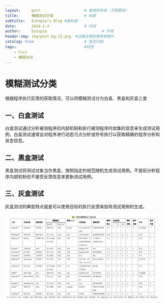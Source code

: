 ```yaml
---
layout:     post   				    # 使用的布局（不需要改）
title:      模糊测试分类 				# 标题 
subtitle:   Eutopia's Blog #副标题
date:       2024-1-3				# 时间
author:     Eutopia 						# 作者
header-img: img/post-bg-13.png 	#这篇文章标题背景图片
catalog: true 						# 是否归档
tags:								#标签
    - Fuzz
    - 模糊测试
---
```




# 模糊测试分类

根据程序执行反馈的获取情况，可以将模糊测试分为白盒、黑盒和灰盒三类

## 一、白盒测试

白盒测试通过分析被测程序的内部机制和执行被测程序时收集的信息来生成测试用例，白盒测试通常会对程序进行动态污点分析或符号执行以获取精确的程序分析和状态信息。

## 二、黑盒测试

黑盒测试将测试对象当作黑盒，按照指定的规范随机生成测试用例。不提前分析程序内部机制也不接受反馈信息来更新测试用例。

## 三、灰盒测试

灰盒测试的典型特点就是可以使用目标的执行反馈来指导测试用例的生成。



![image-20240103104937168](/img/posts/2024-1-3-模糊测试分类.assets/image-20240103104937168.png)